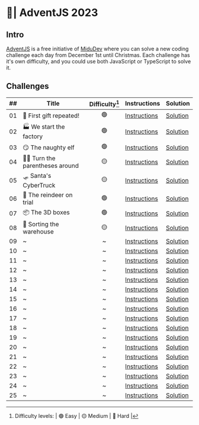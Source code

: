 # 🎄| AdventJS 2023

## Intro

[AdventJS](https://adventjs.dev/) is a free initiative of [MiduDev](midu.dev) where you can solve a new coding challenge each day from December 1st until Christmas.
Each challenge has it's own difficulty, and you could use both JavaScript or TypeScript to solve it.

## Challenges

| ##  | Title                          | Difficulty[^Diff] | Instructions                                             | Solution                                   |
| --- | ------------------------------ | :---------------: | -------------------------------------------------------- | ------------------------------------------ |
| 01  | 🎁 First gift repeated!        |        🟢         | [Instructions](https://adventjs.dev/challenges/2023/1)   | [Solution](challenges-2023/01/solution.js) |
| 02  | 🏭 We start the factory        |        🟢         | [Instructions](https://adventjs.dev/challenges/2023/2)   | [Solution](challenges-2023/02/solution.js) |
| 03  | 😏 The naughty elf             |        🟢         | [Instructions](https://adventjs.dev/challenges/2023/3)   | [Solution](challenges-2023/03/solution.js) |
| 04  | 😵‍💫 Turn the parentheses around |        🟡         | [Instructions](https://adventjs.dev/challenges/2023/4)   | [Solution](challenges-2023/04/solution.js) |
| 05  | 🛷 Santa's CyberTruck          |        🟡         | [Instructions](https://adventjs.dev/challenges/2023/5)   | [Solution](challenges-2023/05/solution.js) |
| 06  | 🦌 The reindeer on trial       |        🟢         | [Instructions](https://adventjs.dev/challenges/2023/6)   | [Solution](challenges-2023/06/solution.js) |
| 07  | 📦 The 3D boxes                |        🟢         | [Instructions](https://adventjs.dev/challenges/2023/7)   | [Solution](challenges-2023/07/solution.js) |
| 08  | 🏬 Sorting the warehouse       |        🟡         | [Instructions](https://adventjs.dev/challenges/202308/8) | [Solution](challenges-2023/08/solution.js) |
| 09  | ~                              |         ~         | [Instructions](https://adventjs.dev/challenges/2023/09)  | [Solution](challenges-2023/09/solution.js) |
| 10  | ~                              |         ~         | [Instructions](https://adventjs.dev/challenges/2023/10)  | [Solution](challenges-2023/10/solution.js) |
| 11  | ~                              |         ~         | [Instructions](https://adventjs.dev/challenges/2023/11)  | [Solution](challenges-2023/11/solution.js) |
| 12  | ~                              |         ~         | [Instructions](https://adventjs.dev/challenges/2023/12)  | [Solution](challenges-2023/12/solution.js) |
| 13  | ~                              |         ~         | [Instructions](https://adventjs.dev/challenges/2023/13)  | [Solution](challenges-2023/13/solution.js) |
| 14  | ~                              |         ~         | [Instructions](https://adventjs.dev/challenges/2023/x)   | [Solution](challenges-2023/x/solution.js)  |
| 15  | ~                              |         ~         | [Instructions](https://adventjs.dev/challenges/2023/x)   | [Solution](challenges-2023/x/solution.js)  |
| 16  | ~                              |         ~         | [Instructions](https://adventjs.dev/challenges/2023/x)   | [Solution](challenges-2023/x/solution.js)  |
| 17  | ~                              |         ~         | [Instructions](https://adventjs.dev/challenges/2023/x)   | [Solution](challenges-2023/x/solution.js)  |
| 18  | ~                              |         ~         | [Instructions](https://adventjs.dev/challenges/2023/x)   | [Solution](challenges-2023/x/solution.js)  |
| 19  | ~                              |         ~         | [Instructions](https://adventjs.dev/challenges/2023/x)   | [Solution](challenges-2023/x/solution.js)  |
| 20  | ~                              |         ~         | [Instructions](https://adventjs.dev/challenges/2023/x)   | [Solution](challenges-2023/x/solution.js)  |
| 21  | ~                              |         ~         | [Instructions](https://adventjs.dev/challenges/2023/x)   | [Solution](challenges-2023/x/solution.js)  |
| 22  | ~                              |         ~         | [Instructions](https://adventjs.dev/challenges/2023/x)   | [Solution](challenges-2023/x/solution.js)  |
| 23  | ~                              |         ~         | [Instructions](https://adventjs.dev/challenges/2023/x)   | [Solution](challenges-2023/x/solution.js)  |
| 24  | ~                              |         ~         | [Instructions](https://adventjs.dev/challenges/2023/x)   | [Solution](challenges-2023/x/solution.js)  |
| 25  | ~                              |         ~         | [Instructions](https://adventjs.dev/challenges/2023/x)   | [Solution](challenges-2023/x/solution.js)  |

[^Diff]:
    Difficulty levels:
    | 🟢 Easy
    | 🟡 Medium
    | 🔴 Hard |
